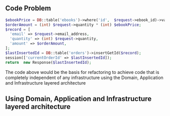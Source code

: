 ## Code Problem

```php
$ebookPrice = DB::table('ebooks')->where('id',  $request->ebook_id)->value('price');
$orderAmount = (int) $request->quantity * (int) $ebookPrice;
$record = [
  'email' => $request->email_address,
  'quantity' => (int) $request->quantity,
  'amount' => $orderAmount,
];
$lastInsertedId = DB::table('orders')->insertGetId($record);
session(['currentOrderId' => $lastInsertedId]);
return  new Response($lastInsertedId);
```

The code above would be the basis for refactoring to achieve code that is completely independent of any infrastructure using the Domain, Application and Infrastructure layered architecture

## Using Domain, Application and Infrastructure layered architecture
